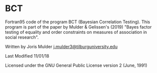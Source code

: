 # BCT
Fortran95 code of the program BCT (Bayesian Correlation Testing). This program is part of the paper by Mulder &amp; Gelissen's (2019) "Bayes factor testing of equality and order constraints on measures of association in social research".


Written by Joris Mulder <j.mulder3@tilburguniversity.edu>

Last Modified 11/01/18

Licensed under the GNU General Public License version 2 (June, 1991)

